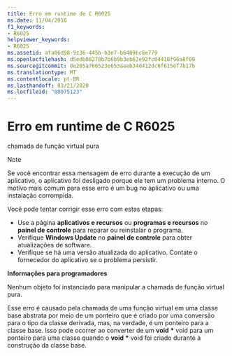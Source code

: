 ```yaml
---
title: Erro em runtime de C R6025
ms.date: 11/04/2016
f1_keywords:
- R6025
helpviewer_keywords:
- R6025
ms.assetid: afa06d98-9c36-445b-b3e7-b6409bc8e779
ms.openlocfilehash: d5edb08278b7b6b9b3eb62e92fc04410f96a8f09
ms.sourcegitcommit: 8e285a766523e653aeeb34d412dc6f615ef7b17b
ms.translationtype: MT
ms.contentlocale: pt-BR
ms.lasthandoff: 03/21/2020
ms.locfileid: "80075123"
---
```

# <a name="c-runtime-error-r6025"></a>Erro em runtime de C R6025

chamada de função virtual pura

> [!NOTE]
> Se você encontrar essa mensagem de erro durante a execução de um aplicativo, o aplicativo foi desligado porque ele tem um problema interno. O motivo mais comum para esse erro é um bug no aplicativo ou uma instalação corrompida.
>
> Você pode tentar corrigir esse erro com estas etapas:
>
> - Use a página **aplicativos e recursos** ou **programas e recursos** no **painel de controle** para reparar ou reinstalar o programa.
> - Verifique **Windows Update** no **painel de controle** para obter atualizações de software.
> - Verifique se há uma versão atualizada do aplicativo. Contate o fornecedor do aplicativo se o problema persistir.

**Informações para programadores**

Nenhum objeto foi instanciado para manipular a chamada de função virtual pura.

Esse erro é causado pela chamada de uma função virtual em uma classe base abstrata por meio de um ponteiro que é criado por uma conversão para o tipo da classe derivada, mas, na verdade, é um ponteiro para a classe base. Isso pode ocorrer ao converter de um **void** <strong>\*</strong> void para um ponteiro para uma classe quando o **void** <strong>\*</strong> void foi criado durante a construção da classe base.
